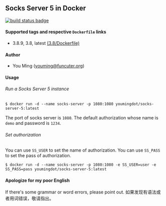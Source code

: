 ## Socks Server 5 in Docker
[![build status badge](https://travis-ci.org/youmingdot/docker-socks-server-5.svg)](https://travis-ci.org/youmingdot/docker-socks-server-5)

#### Supported tags and respective `Dockerfile` links

+ 3.8.9, 3.8, latest [(3.8/Dockerfile)](https://github.com/youmingdot/docker-socks-server-5/blob/master/3.8/Dockerfile)

#### Author
+ You Ming (youming@funcuter.org)

#### Usage

###### Run a Socks Server 5 instance
```
$ docker run -d --name socks-server -p 1080:1080 youmingdot/socks-server-5:latest
```
The port of socks server is `1080`.
The default authorization whose name is `demo` and password is `1234`.

###### Set authorization
You can use `SS_USER` to set the name of authorization. 
You can use `SS_PASS` to set the pass of authorization. 
```
$ docker run -d --name socks-server -p 1080:1080 -e SS_USER=user -e SS_PASS=pass youmingdot/socks-server-5:latest
```

#### Apologize for my poor English
If there's some grammar or word errors, please point out.
如果发现有语法或者用词错误，敬请指出。
